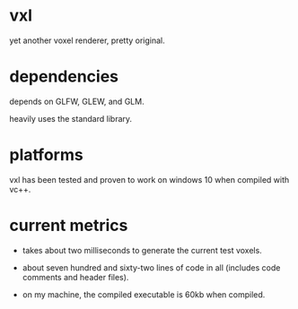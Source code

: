 # vxl

yet another voxel renderer, pretty original.

# dependencies

depends on GLFW, GLEW, and GLM.

heavily uses the standard library.

# platforms

vxl has been tested and proven to work on windows 10 when compiled with vc++.

# current metrics

- takes about two milliseconds to generate the current test voxels.

- about seven hundred and sixty-two lines of code in all (includes code comments and header files).

- on my machine, the compiled executable is 60kb when compiled.
